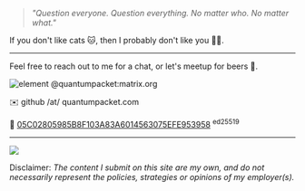 > _"Question everyone. Question everything. No matter who. No matter what."_

If you don't like cats :cat:, then I probably don't like you :man_shrugging:.

---

Feel free to reach out to me for a chat, or let's meetup for beers :beers:.

![element][1] @<!-- -->quantumpacket:matrix.org

:envelope: github /at/ quantumpacket.com

:key: [05C02805985B8F103A83A6014563075EFE953958][2] <sup>ed25519</sup>

---

![][3]

Disclaimer: *The content I submit on this site are my own, and do not necessarily represent the policies, strategies or opinions of my employer(s).*

[1]: https://user-images.githubusercontent.com/8516784/159028043-336af7f1-adee-494c-be79-9918485feb8e.png
[2]: https://gist.githubusercontent.com/quantumpacket/badaed343498b154f4fda9f33279439e/raw/527127794e981886e91aada45b0966b3e03faaba/public.asc
[3]: https://user-images.githubusercontent.com/8516784/101267099-4bcc5f00-3723-11eb-9c07-a0307f83795c.gif
